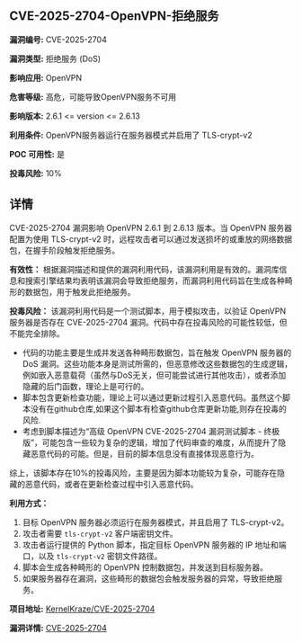 ## CVE-2025-2704-OpenVPN-拒绝服务

**漏洞编号:** CVE-2025-2704

**漏洞类型:** 拒绝服务 (DoS)

**影响应用:** OpenVPN

**危害等级:** 高危，可能导致OpenVPN服务不可用

**影响版本:** 2.6.1 <= version <= 2.6.13

**利用条件:** OpenVPN服务器运行在服务器模式并启用了 TLS-crypt-v2

**POC 可用性:** 是

**投毒风险:** 10%

## 详情

CVE-2025-2704 漏洞影响 OpenVPN 2.6.1 到 2.6.13 版本。当 OpenVPN 服务器配置为使用 TLS-crypt-v2 时，远程攻击者可以通过发送损坏的或重放的网络数据包，在握手阶段触发拒绝服务。

**有效性：**
根据漏洞描述和提供的漏洞利用代码，该漏洞利用是有效的。漏洞库信息和搜索引擎结果均表明该漏洞会导致拒绝服务，而漏洞利用代码旨在生成各种畸形的数据包，用于触发此拒绝服务。

**投毒风险：**
该漏洞利用代码是一个测试脚本，用于模拟攻击，以验证 OpenVPN 服务器是否存在 CVE-2025-2704 漏洞。代码中存在投毒风险的可能性较低，但不能完全排除。
*   代码的功能主要是生成并发送各种畸形数据包，旨在触发 OpenVPN 服务器的 DoS 漏洞。这些功能本身是测试所需的，但恶意修改这些数据包的生成逻辑，例如嵌入恶意载荷（虽然与DoS无关，但可能尝试进行其他攻击），或者添加隐藏的后门函数，理论上是可行的。
*   脚本包含更新检查功能，理论上可以通过更新过程引入恶意代码。虽然这个脚本没有在github仓库,如果这个脚本有检查github仓库更新功能,则存在投毒的风险.
*   考虑到脚本描述为“高级 OpenVPN CVE-2025-2704 漏洞测试脚本 - 终极版”，可能包含一些较为复杂的逻辑，增加了代码审查的难度，从而提升了隐藏恶意代码的可能。但是，目前的脚本信息没有直接体现恶意行为。

综上，该脚本存在10%的投毒风险，主要是因为脚本功能较为复杂，可能存在隐藏的恶意代码，或者在更新检查过程中引入恶意代码。

**利用方式：**
1.  目标 OpenVPN 服务器必须运行在服务器模式，并且启用了 TLS-crypt-v2。
2.  攻击者需要 `tls-crypt-v2` 客户端密钥文件。
3.  攻击者运行提供的 Python 脚本，指定目标 OpenVPN 服务器的 IP 地址和端口，以及 `tls-crypt-v2` 密钥文件路径。
4.  脚本会生成各种畸形的 OpenVPN 控制数据包，并发送到目标服务器。
5.  如果服务器存在漏洞，这些畸形的数据包会触发服务器的异常，导致拒绝服务。

**项目地址:** [KernelKraze/CVE-2025-2704](https://github.com/KernelKraze/CVE-2025-2704)

**漏洞详情:** [CVE-2025-2704](https://nvd.nist.gov/vuln/detail/CVE-2025-2704)